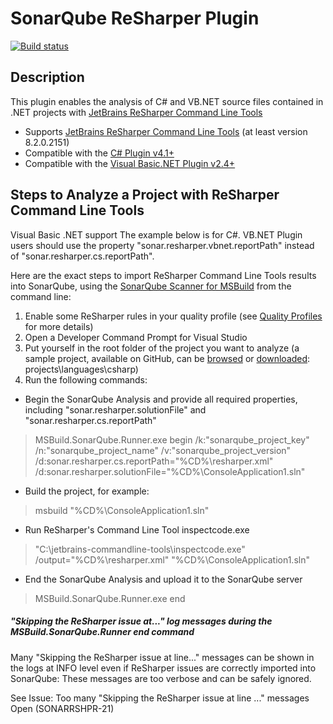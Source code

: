 SonarQube ReSharper Plugin
==========================

[![Build status](https://ci.appveyor.com/api/projects/status/dgy2w9k9j5vy9yyw/branch/master?svg=true)](https://ci.appveyor.com/project/SonarSource/sonar-resharper/branch/master)

## Description
This plugin enables the analysis of C# and VB.NET source files contained in .NET projects with [JetBrains ReSharper Command Line Tools](http://www.jetbrains.com/resharper/features/command-line.html)
* Supports [JetBrains ReSharper Command Line Tools](http://www.jetbrains.com/resharper/features/command-line.html) (at least version 8.2.0.2151)
* Compatible with the [C# Plugin v4.1+](http://docs.sonarqube.org/display/PLUG/C%23+Plugin)
* Compatible with the [Visual Basic.NET Plugin v2.4+](http://docs.sonarqube.org/display/PLUG/Visual+Basic+.NET+Plugin)

## Steps to Analyze a Project with ReSharper Command Line Tools
Visual Basic .NET support
The example below is for C#. VB.NET Plugin users should use the property "sonar.resharper.vbnet.reportPath" instead of "sonar.resharper.cs.reportPath".

Here are the exact steps to import ReSharper Command Line Tools results into SonarQube, using the [SonarQube Scanner for MSBuild](http://docs.sonarqube.org/display/SONAR/Analyzing+with+SonarQube+Scanner+for+MSBuild) from the command line:

1. Enable some ReSharper rules in your quality profile (see [Quality Profiles](http://docs.sonarqube.org/display/SONAR/Quality+Profiles) for more details)
2. Open a Developer Command Prompt for Visual Studio
3. Put yourself in the root folder of the project you want to analyze (a sample project, available on GitHub, can be [browsed](https://github.com/SonarSource/sonar-examples/tree/master/projects/languages/csharp) or [downloaded](https://github.com/SonarSource/sonar-examples/zipball/master): projects\languages\csharp)
4. Run the following commands:

* Begin the SonarQube Analysis and provide all required properties, including "sonar.resharper.solutionFile" and "sonar.resharper.cs.reportPath"

> MSBuild.SonarQube.Runner.exe begin /k:"sonarqube_project_key" /n:"sonarqube_project_name" /v:"sonarqube_project_version" /d:sonar.resharper.cs.reportPath="%CD%\resharper.xml" /d:sonar.resharper.solutionFile="%CD%\ConsoleApplication1.sln"

* Build the project, for example:

> msbuild "%CD%\ConsoleApplication1.sln"

* Run ReSharper's Command Line Tool inspectcode.exe

> "C:\jetbrains-commandline-tools\inspectcode.exe" /output="%CD%\resharper.xml" "%CD%\ConsoleApplication1.sln"

* End the SonarQube Analysis and upload it to the SonarQube server

> MSBuild.SonarQube.Runner.exe end

##### "Skipping the ReSharper issue at..." log messages during the MSBuild.SonarQube.Runner end command

Many "Skipping the ReSharper issue at line..." messages can be shown in the logs at INFO level even if ReSharper issues are correctly imported into SonarQube: These messages are too verbose and can be safely ignored.

See Issue: Too many "Skipping the ReSharper issue at line ..." messages Open (SONARRSHPR-21)
